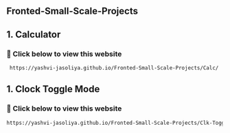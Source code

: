 ##  Fronted-Small-Scale-Projects

<h2> 1. Calculator </h2>

<h3> 🔗 Click below to view this website </h3>

```bash
 https://yashvi-jasoliya.github.io/Fronted-Small-Scale-Projects/Calc/
```


<h2> 1. Clock Toggle Mode </h2>

<h3> 🔗 Click below to view this website </h3>

```bash
https://yashvi-jasoliya.github.io/Fronted-Small-Scale-Projects/Clk-Toggle-Mode/
```



